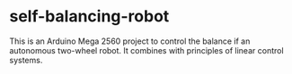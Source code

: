 # self-balancing-robot
This is an Arduino Mega 2560 project to control the balance if an autonomous two-wheel robot. It combines with principles of linear control systems.
